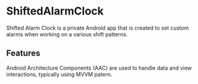 # ShiftedAlarmClock
Shifted Alarm Clock is a private Android app that is created to set custom alarms when working on a various shift patterns.

## Features
Android Architecture Components (AAC) are used to handle data and view interactions, typically using MVVM patern.
